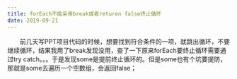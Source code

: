 ```yaml
---
title: forEach不能采用break或者returen false终止循环
date: 2019-09-21
---
```


 &emsp;&emsp;前几天写PPT项目代码的时候，想要找到符合条件的一项，就跳出循环，不要继续循环，结果我用了break发现没用，查了一下原来forEach要终止循环需要通过try catch。。。于是发现some是提前终止循环的。但是some也有个坑要提防，那就是some去遍历一个空数组，会返回false；